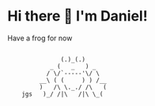# Hi there 👋 I'm Daniel!
Have a frog for now
```

               (.)_(.)
            _ (   _   ) _
           / \/`-----'\/ \
         __\ ( (     ) ) /__
         )   /\ \._./ /\   (
    jgs   )_/ /|\   /|\ \_(
```

<!--
**danielq987/danielq987** is a ✨ _special_ ✨ repository because its `README.md` (this file) appears on your GitHub profile.

Here are some ideas to get you started:

- 🔭 I’m currently working on ...
- 🌱 I’m currently learning ...
- 👯 I’m looking to collaborate on ...
- 🤔 I’m looking for help with ...
- 💬 Ask me about ...
- 📫 How to reach me: ...
- 😄 Pronouns: ...
- ⚡ Fun fact: ...
-->
